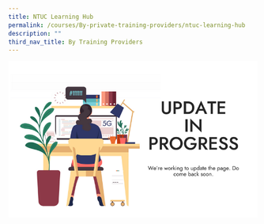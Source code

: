 ```yaml
---
title: NTUC Learning Hub
permalink: /courses/By-private-training-providers/ntuc-learning-hub
description: ""
third_nav_title: By Training Providers
---
```


![To be updated soon](/images/banners-and-logos/Webpage%20Update-S.png)